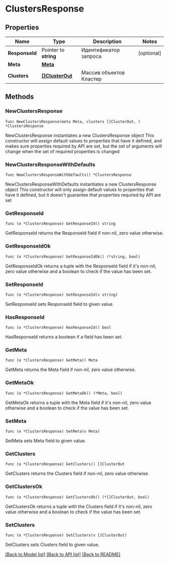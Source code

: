 # ClustersResponse

## Properties

Name | Type | Description | Notes
------------ | ------------- | ------------- | -------------
**ResponseId** | Pointer to **string** | Идентификатор запроса | [optional] 
**Meta** | [**Meta**](Meta.md) |  | 
**Clusters** | [**[]ClusterOut**](ClusterOut.md) | Массив объектов Кластер | 

## Methods

### NewClustersResponse

`func NewClustersResponse(meta Meta, clusters []ClusterOut, ) *ClustersResponse`

NewClustersResponse instantiates a new ClustersResponse object
This constructor will assign default values to properties that have it defined,
and makes sure properties required by API are set, but the set of arguments
will change when the set of required properties is changed

### NewClustersResponseWithDefaults

`func NewClustersResponseWithDefaults() *ClustersResponse`

NewClustersResponseWithDefaults instantiates a new ClustersResponse object
This constructor will only assign default values to properties that have it defined,
but it doesn't guarantee that properties required by API are set

### GetResponseId

`func (o *ClustersResponse) GetResponseId() string`

GetResponseId returns the ResponseId field if non-nil, zero value otherwise.

### GetResponseIdOk

`func (o *ClustersResponse) GetResponseIdOk() (*string, bool)`

GetResponseIdOk returns a tuple with the ResponseId field if it's non-nil, zero value otherwise
and a boolean to check if the value has been set.

### SetResponseId

`func (o *ClustersResponse) SetResponseId(v string)`

SetResponseId sets ResponseId field to given value.

### HasResponseId

`func (o *ClustersResponse) HasResponseId() bool`

HasResponseId returns a boolean if a field has been set.

### GetMeta

`func (o *ClustersResponse) GetMeta() Meta`

GetMeta returns the Meta field if non-nil, zero value otherwise.

### GetMetaOk

`func (o *ClustersResponse) GetMetaOk() (*Meta, bool)`

GetMetaOk returns a tuple with the Meta field if it's non-nil, zero value otherwise
and a boolean to check if the value has been set.

### SetMeta

`func (o *ClustersResponse) SetMeta(v Meta)`

SetMeta sets Meta field to given value.


### GetClusters

`func (o *ClustersResponse) GetClusters() []ClusterOut`

GetClusters returns the Clusters field if non-nil, zero value otherwise.

### GetClustersOk

`func (o *ClustersResponse) GetClustersOk() (*[]ClusterOut, bool)`

GetClustersOk returns a tuple with the Clusters field if it's non-nil, zero value otherwise
and a boolean to check if the value has been set.

### SetClusters

`func (o *ClustersResponse) SetClusters(v []ClusterOut)`

SetClusters sets Clusters field to given value.



[[Back to Model list]](../README.md#documentation-for-models) [[Back to API list]](../README.md#documentation-for-api-endpoints) [[Back to README]](../README.md)


